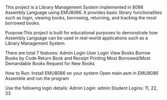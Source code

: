 This project is a Library Management System implemented in 8086 Assembly Language using EMU8086.
It provides basic library functionalities such as login, viewing books, borrowing, returning, and tracking the most borrowed books.

Purpose:This project is built for educational purposes to demonstrate how Assembly Language can be used in real-world applications such as a Library Management System.

There are total 7 features:
Admin Login
User Login
View Books
Borrow Books by Code
Return Book and Receipt Printing
Most Borrowed/Most Demandable Books
Request for New Books

How to Run:
Install EMU8086 on your system
Open main.asm in EMU8086
Assemble and run the program

Use the following login details:
Admin Login: admin
Student Logins: 11, 22, 33